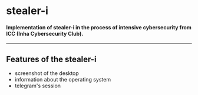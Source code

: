 # stealer-i

#### Implementation of stealer-i in the process of intensive cybersecurity from ICC (Inha Cybersecurity Club).

---

## Features of the stealer-i
- screenshot of the desktop
- information about the operating system 
- telegram's session